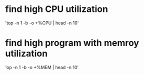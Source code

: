 # find high  CPU utilization 
'top -n 1 -b -o +%CPU | head -n 10'
# find high program with memroy utilization 
'op -n 1 -b -o +%MEM | head -n 10'
